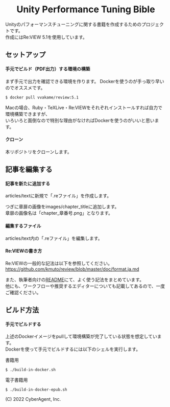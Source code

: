 <h1 align="center">Unity Performance Tuning Bible</h1>

Unityのパフォーマンスチューニングに関する書籍を作成するためのプロジェクトです。  
作成にはRe:VIEW 5.1を使用しています。

## セットアップ

#### 手元でビルド（PDF出力）する環境の構築
まず手元で出力を確認できる環境を作ります。
Dockerを使うのが手っ取り早いのでオススメです。

```
$ docker pull vvakame/review:5.1
```

Macの場合、Ruby・TeXLive・Re:VIEWをそれぞれインストールすれば自力で環境構築できますが、  
いろいろと面倒なので特別な理由がなければDockerを使うのがいいと思います。

#### クローン
本リポジトリをクローンします。

## 記事を編集する

#### 記事を新たに追加する
articles/textに新規で「.reファイル」を作成します。  
  
つぎに章扉の画像をimages/chapter_titleに追加します。  
章扉の画像名は「chapter_章番号.png」となります。

#### 編集するファイル
articles/text内の「.reファイル」を編集します。  

#### Re:VIEWの書き方
Re:VIEWの一般的な記法は以下を参照してください。
https://github.com/kmuto/review/blob/master/doc/format.ja.md

また、執筆者向けの[README](/README_CONTRIBUTER.md)にて、よく使う記法をまとめています。  
他にも、ワークフローや推奨するエディターについても記載してあるので、一度ご確認ください。

## ビルド方法

#### 手元でビルドする
上述のDockerイメージをpullして環境構築が完了している状態を想定しています。  
Dockerを使って手元でビルドするには以下のシェルを実行します。  
  
書籍用
```
$ ./build-in-docker.sh
```

電子書籍用
```
$ ./build-in-docker-epub.sh
```

(C) 2022 CyberAgent, Inc.
